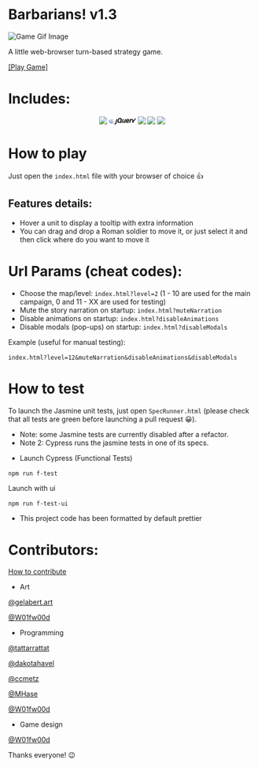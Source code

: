 # Barbarians! v1.3

![Game Gif Image](https://github.com/W01fw00d/barbarians/blob/master/src/images/gifs/barbarians_demo.gif)

A little web-browser turn-based strategy game.

[[Play Game]](https://w01fw00d.itch.io/barbarians)

# Includes:

<div align="center">
  <img width="55" src="https://raw.githubusercontent.com/gilbarbara/logos/master/logos/javascript.svg"/>
  <img width="55" src="https://raw.githubusercontent.com/gilbarbara/logos/master/logos/jquery.svg"/>
  <img width="55" src="https://raw.githubusercontent.com/gilbarbara/logos/master/logos/bootstrap.svg"/>
  <img width="55" src="https://raw.githubusercontent.com/gilbarbara/logos/master/logos/jasmine.svg"/>
  <img width="55" src="https://raw.githubusercontent.com/gilbarbara/logos/master/logos/cypress.svg"/>
</div>

# How to play

Just open the `index.html` file with your browser of choice 👍

## Features details:

- Hover a unit to display a tooltip with extra information
- You can drag and drop a Roman soldier to move it, or just select it and then click where do you want to move it

# Url Params (cheat codes):

- Choose the map/level: `index.html?level=2`
  (1 - 10 are used for the main campaign, 0 and 11 - XX are used for testing)
- Mute the story narration on startup: `index.html?muteNarration`
- Disable animations on startup: `index.html?disableAnimations`
- Disable modals (pop-ups) on startup: `index.html?disableModals`

Example (useful for manual testing):

```
index.html?level=12&muteNarration&disableAnimations&disableModals
```

# How to test

To launch the Jasmine unit tests, just open `SpecRunner.html` (please check that all tests are green before launching a pull request 😀).

- Note: some Jasmine tests are currently disabled after a refactor.
- Note 2: Cypress runs the jasmine tests in one of its specs.

* Launch Cypress (Functional Tests)

```
npm run f-test
```

Launch with ui

```
npm run f-test-ui
```

- This project code has been formatted by default prettier

# Contributors:

[How to contribute](https://github.com/MarcDiethelm/contributing/blob/master/README.md)

- Art

[@gelabert.art](https://www.instagram.com/gelabert.art/)

[@W01fw00d](https://github.com/W01fw00d)

- Programming

[@tattarrattat](https://github.com/tattarrattat)

[@dakotahavel](https://github.com/dakotahavel)

[@ccmetz](https://github.com/ccmetz)

[@MHase](https://github.com/MHase)

[@W01fw00d](https://github.com/W01fw00d)

- Game design

[@W01fw00d](https://github.com/W01fw00d)

Thanks everyone! 😉
